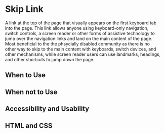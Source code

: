 # Skip Link
A link at the top of the page that visually appears on the first keyboard tab into the page. This link allows anyone using keyboard-only navigation, switch controls, a screen reader or other forms of assistive technology to jump over the navigation links and land on the main content of the page. Most beneficial to the the phsycially disabled community as there is no other way to skip to the main content with keyboards, switch devices, and other mechanisms, while screen reader users can use landmarks, headings, and other shortcuts to jump down the page.

## When to Use

## When not to Use

## Accessibility and Usability

## HTML and CSS
